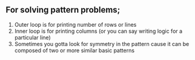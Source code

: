 ## For solving pattern problems;

1. Outer loop is for printing number of rows or lines
2. Inner loop is for printing columns (or you can say writing logic for a particular line)
3. Sometimes you gotta look for symmetry in the pattern cause it can be composed of two or more similar basic patterns
